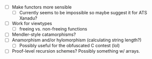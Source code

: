 - [ ] Make functors more sensible
  - [ ] Currently seems to be impossible so maybe suggest it for ATS Xanadu?
- [ ] Work for viewtypes
  - [ ] freeing vs. non-freeing functions
- [ ] Mendler-style catamorphisms?
- [ ] Anamorphism and/or hylomorphism (calculating string length?)
  - [ ] Possibly useful for the obfuscated C contest (lol)
- [ ] Proof-level recursion schemes? Possibly something w/ arrays.
